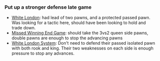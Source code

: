 ### Put up a stronger defense late game
- [White London](https://lichess.org/dQOTA67N/white#40): had lead of two pawns, and a protected passed pawn. Was looking for a tactic here, should have been looking to hold and trade down.
- [Missed Winning End Game](https://lichess.org/rKQDvg7l/white#54): should take the 3vs2 queen side pawns, double pawns are enough to stop the advancing pawns
- [White London System](https://lichess.org/WT43k1Do/white#56): Don't need to defend their passed isolated pawn with both rook and king. Their two weaknesses on each side is enough pressure to stop any advances.
